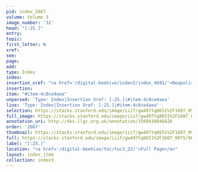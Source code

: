 ```yaml
---
pid: index_2667
volume: Volume 3
image_number: '32'
head: "[:25.]"
entry: 
topic: 
first_letter: N
xref: 
see: 
page: 
add: 
type: Index
index: 
insertion_xref: "<a href='/digital-beehive/index5/index_4691/'>Neapolis</a>"
insertion: 
item: "#item-4c8ce4aea"
unparsed: 'Type: Index|Insertion Xref: [:25.]|#item-4c8ce4aea'
line: 'Type: Index|Insertion Xref: [:25.]|#item-4c8ce4aea'
selection: https://stacks.stanford.edu/image/iiif/gw497tq8651%2F1607_0975/967,2645,201,126/full/0/default.jpg
full_image: https://stacks.stanford.edu/image/iiif/gw497tq8651%2F1607_0975/full/full/0/default.jpg
annotation_uri: http://dev.llgc.org.uk/annotation/1560438846828
order: '2667'
thumbnail: https://stacks.stanford.edu/image/iiif/gw497tq8651%2F1607_0975/967,2645,201,126/150,/0/default.jpg
full: https://stacks.stanford.edu/image/iiif/gw497tq8651%2F1607_0975/967,2645,201,126/full/0/default.jpg
label: "[:25.]"
location: "<a href='/digital-beehive/toc/toc3_32/'>Full Page</a>"
layout: index_item
collection: index3
---
```

